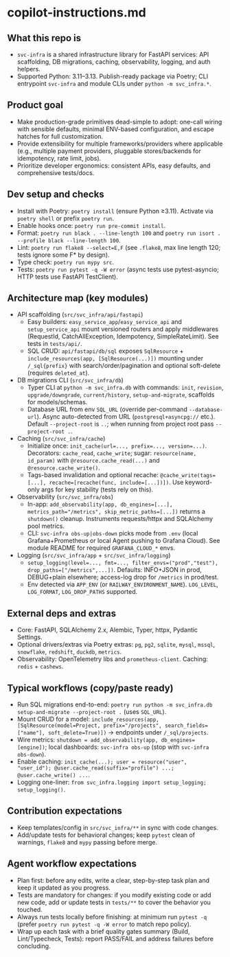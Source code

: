 # copilot-instructions.md

## What this repo is
- `svc-infra` is a shared infrastructure library for FastAPI services: API scaffolding, DB migrations, caching, observability, logging, and auth helpers.
- Supported Python: 3.11–3.13. Publish-ready package via Poetry; CLI entrypoint `svc-infra` and module CLIs under `python -m svc_infra.*`.

## Product goal
- Make production-grade primitives dead-simple to adopt: one-call wiring with sensible defaults, minimal ENV-based configuration, and escape hatches for full customization.
- Provide extensibility for multiple frameworks/providers where applicable (e.g., multiple payment providers, pluggable stores/backends for idempotency, rate limit, jobs).
- Prioritize developer ergonomics: consistent APIs, easy defaults, and comprehensive tests/docs.

## Dev setup and checks
- Install with Poetry: `poetry install` (ensure Python ≥3.11). Activate via `poetry shell` or prefix `poetry run`.
- Enable hooks once: `poetry run pre-commit install`.
- Format: `poetry run black . --line-length 100` and `poetry run isort . --profile black --line-length 100`.
- Lint: `poetry run flake8 --select=E,F` (see `.flake8`, max line length 120; tests ignore some F* by design).
- Type check: `poetry run mypy src`.
- Tests: `poetry run pytest -q -W error` (async tests use pytest-asyncio; HTTP tests use FastAPI TestClient).

## Architecture map (key modules)
- API scaffolding (`src/svc_infra/api/fastapi`)
	- Easy builders: `easy_service_app`/`easy_service_api` and `setup_service_api` mount versioned routers and apply middlewares (RequestId, CatchAllException, Idempotency, SimpleRateLimit). See tests in `tests/api/`.
	- SQL CRUD: `api/fastapi/db/sql` exposes `SqlResource` + `include_resources(app, [SqlResource(...)])` mounting under `/_sql{prefix}` with search/order/pagination and optional soft-delete (requires `deleted_at`).
- DB migrations CLI (`src/svc_infra/db`)
	- Typer CLI at `python -m svc_infra.db` with commands: `init`, `revision`, `upgrade/downgrade`, `current/history`, `setup-and-migrate`, scaffolds for models/schemas.
	- Database URL from env `SQL_URL` (override per-command `--database-url`). Async auto-detected from URL (`postgresql+asyncpg://` etc.). Default `--project-root` is `..`; when running from project root pass `--project-root .`.
- Caching (`src/svc_infra/cache`)
	- Initialize once: `init_cache(url=..., prefix=..., version=...)`. Decorators: `cache_read`, `cache_write`; sugar: `resource(name, id_param)` with `@resource.cache_read(...)` and `@resource.cache_write()`.
	- Tags-based invalidation and optional recache: `@cache_write(tags=[...], recache=[recache(func, include=[...])])`. Use keyword-only args for key stability (tests rely on this).
- Observability (`src/svc_infra/obs`)
	- In-app: `add_observability(app, db_engines=[...], metrics_path="/metrics", skip_metric_paths=[...])` returns a `shutdown()` cleanup. Instruments requests/httpx and SQLAlchemy pool metrics.
	- CLI: `svc-infra obs-up|obs-down` picks mode from `.env` (local Grafana+Prometheus or local Agent pushing to Grafana Cloud). See module README for required `GRAFANA_CLOUD_*` envs.
- Logging (`src/svc_infra/app` + `src/svc_infra/logging`)
	- `setup_logging(level=..., fmt=..., filter_envs=("prod","test"), drop_paths=["/metrics",...])`. Defaults: INFO+JSON in prod, DEBUG+plain elsewhere; access-log drop for `/metrics` in prod/test.
	- Env detected via `APP_ENV` (or `RAILWAY_ENVIRONMENT_NAME`). `LOG_LEVEL`, `LOG_FORMAT`, `LOG_DROP_PATHS` supported.

## External deps and extras
- Core: FastAPI, SQLAlchemy 2.x, Alembic, Typer, httpx, Pydantic Settings.
- Optional drivers/extras via Poetry extras: `pg`, `pg2`, `sqlite`, `mysql`, `mssql`, `snowflake`, `redshift`, `duckdb`, `metrics`.
- Observability: OpenTelemetry libs and `prometheus-client`. Caching: `redis` + `cashews`.

## Typical workflows (copy/paste ready)
- Run SQL migrations end-to-end: `poetry run python -m svc_infra.db setup-and-migrate --project-root .` (uses `SQL_URL`).
- Mount CRUD for a model: `include_resources(app, [SqlResource(model=Project, prefix="/projects", search_fields=["name"], soft_delete=True)])` → endpoints under `/_sql/projects`.
- Wire metrics: `shutdown = add_observability(app, db_engines=[engine])`; local dashboards: `svc-infra obs-up` (stop with `svc-infra obs-down`).
- Enable caching: `init_cache(...); user = resource("user", "user_id"); @user.cache_read(suffix="profile") ...; @user.cache_write() ...`.
- Logging one-liner: `from svc_infra.logging import setup_logging; setup_logging()`.

## Contribution expectations
- Keep templates/config in `src/svc_infra/**` in sync with code changes.
- Add/update tests for behavioral changes; keep `pytest` clean of warnings, `flake8` and `mypy` passing before merge.

## Agent workflow expectations
- Plan first: before any edits, write a clear, step-by-step task plan and keep it updated as you progress.
- Tests are mandatory for changes: if you modify existing code or add new code, add or update tests in `tests/**` to cover the behavior you touched.
- Always run tests locally before finishing: at minimum run `pytest -q` (prefer `poetry run pytest -q -W error` to match repo policy).
- Wrap up each task with a brief quality gates summary (Build, Lint/Typecheck, Tests): report PASS/FAIL and address failures before concluding.
